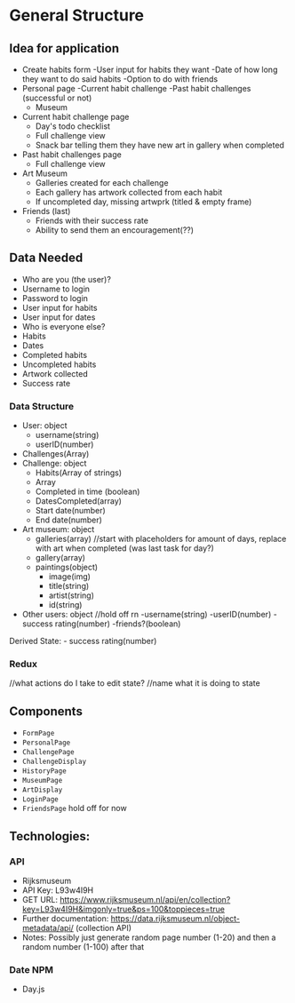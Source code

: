 # General Structure

## Idea for application

-   Create habits form -User input for habits they want -Date of how long they
    want to do said habits -Option to do with friends
-   Personal page -Current habit challenge -Past habit challenges (successful or
    not)
    -   Museum
-   Current habit challenge page
    -   Day's todo checklist
    -   Full challenge view
    -   Snack bar telling them they have new art in gallery when completed
-   Past habit challenges page
    -   Full challenge view
-   Art Museum
    -   Galleries created for each challenge
    -   Each gallery has artwork collected from each habit
    -   If uncompleted day, missing artwprk (titled & empty frame)
-   Friends (last)
    -   Friends with their success rate
    -   Ability to send them an encouragement(??)

## Data Needed

-   Who are you (the user)?
-   Username to login
-   Password to login
-   User input for habits
-   User input for dates
-   Who is everyone else?
-   Habits
-   Dates
-   Completed habits
-   Uncompleted habits
-   Artwork collected
-   Success rate

### Data Structure

-   User: object
    -   username(string)
    -   userID(number)
-   Challenges(Array)
-   Challenge: object
    -   Habits(Array of strings)
    -   Array
    -   Completed in time (boolean)
    -   DatesCompleted(array)
    -   Start date(number)
    -   End date(number)
-   Art museum: object
    -   galleries(array) //start with placeholders for amount of days, replace
        with art when completed (was last task for day?)
    -   gallery(array)
    -   paintings(object)
        -   image(img)
        -   title(string)
        -   artist(string)
        -   id(string)
-   Other users: object //hold off rn -username(string) -userID(number) -success
    rating(number) -friends?(boolean)

Derived State: - success rating(number)

### Redux

//what actions do I take to edit state? //name what it is doing to state

## Components

-   `FormPage`
-   `PersonalPage`
-   `ChallengePage`
-   `ChallengeDisplay`
-   `HistoryPage`
-   `MuseumPage`
-   `ArtDisplay`
-   `LoginPage`
-   `FriendsPage` hold off for now

## Technologies:

### API

-   Rijksmuseum
-   API Key: L93w4I9H
-   GET URL:
    https://www.rijksmuseum.nl/api/en/collection?key=L93w4I9H&imgonly=true&ps=100&toppieces=true
-   Further documentation: https://data.rijksmuseum.nl/object-metadata/api/
    (collection API)
-   Notes: Possibly just generate random page number (1-20) and then a random
    number (1-100) after that

### Date NPM

-   Day.js
